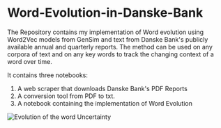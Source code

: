 # Word-Evolution-in-Danske-Bank

The Repository contains my implementation of Word evolution using Word2Vec models from GenSim and text from Danske Bank's publicly available annual and quarterly reports.
The method can be used on any corpora of text and on any key words to track the changing context of a word over time.

It contains three notebooks:
1) A web scraper that downloads Danske Bank's PDF Reports
2) A conversion tool from PDF to txt.
3) A notebook containing the implementation of Word Evolution

![Evolution of the word Uncertainty](.Word_Evolution_Uncertainty.png)
